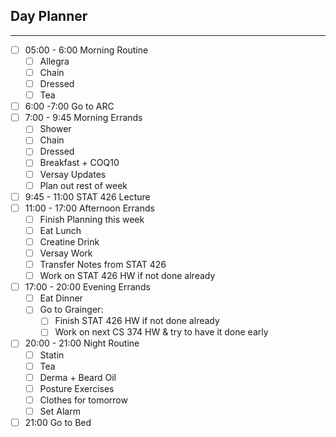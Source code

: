 ## Day Planner
---
- [ ] 05:00 - 6:00 Morning Routine
	- [ ] Allegra
	- [ ] Chain
	- [ ] Dressed
	- [ ] Tea
- [ ] 6:00 -7:00 Go to ARC
- [ ] 7:00 - 9:45 Morning Errands
	- [ ] Shower
	- [ ] Chain
	- [ ] Dressed
	- [ ] Breakfast + COQ10
	- [ ] Versay Updates
	- [ ] Plan out rest of week
- [ ] 9:45 - 11:00 STAT 426 Lecture
- [ ] 11:00 - 17:00 Afternoon Errands
	- [ ] Finish Planning this week 
	- [ ] Eat Lunch
	- [ ] Creatine Drink
	- [ ] Versay Work
	- [ ] Transfer Notes from STAT 426
	- [ ] Work on STAT 426 HW if not done already
- [ ] 17:00 - 20:00 Evening Errands
	- [ ] Eat Dinner
	- [ ] Go to Grainger:
		- [ ] Finish STAT 426 HW if not done already
		- [ ] Work on next CS 374 HW & try to have it done early 
- [ ] 20:00 - 21:00 Night Routine
	- [ ] Statin
	- [ ] Tea
	- [ ] Derma + Beard Oil
	- [ ] Posture Exercises
	- [ ] Clothes for tomorrow
	- [ ] Set Alarm
- [ ] 21:00 Go to Bed